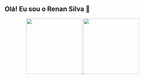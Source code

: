 ## Olá! Eu sou o Renan Silva 👋

<div align="center">
  <a href="https://github.com/r-manfredini">
  <img height="180em" src="https://github-readme-stats.vercel.app/api?username=r-manfredini&show_icons=true&theme=dracula&include_all_commits=true&count_private=true"/>
  <img height="180em" src="https://github-readme-stats.vercel.app/api/top-langs/?username=r-manfredini&layout=compact&langs_count=7&theme=dracula"/>
</div>
